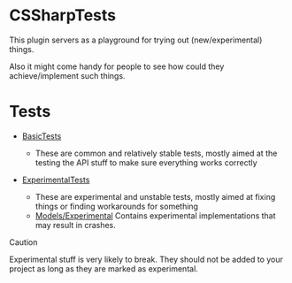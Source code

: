 # CSSharpTests
This plugin servers as a playground for trying out (new/experimental) things.

Also it might come handy for people to see how could they achieve/implement such things.

# Tests
- [BasicTests](https://github.com/KillStr3aK/CSSharpTests/blob/master/Tests/BasicTests.cs)
  - These are common and relatively stable tests, mostly aimed at the testing the API stuff to make sure everything works correctly

- [ExperimentalTests](https://github.com/KillStr3aK/CSSharpTests/blob/master/Tests/ExperimentalTests.cs)
  - These are experimental and unstable tests, mostly aimed at fixing things or finding workarounds for something 
  - [Models/Experimental](https://github.com/KillStr3aK/CSSharpTests/tree/master/Models/Experimental) Contains experimental implementations that may result in crashes.

> [!CAUTION]
> Experimental stuff is very likely to break. They should not be added to your project as long as they are marked as experimental.
